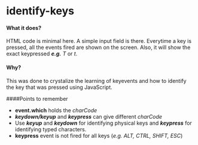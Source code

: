 # identify-keys

#### What it does?

HTML code is minimal here. A simple input field is there. Everytime a key is pressed, all the events fired are shown on the screen.
Also, it will show the exact keypressed **_e.g._** *T* or *t*.
#### Why?

This was done to crystalize the learning of keyevents and how to identify the key that was pressed using JavaScript.


####Points to remember

- **event.which** holds the *charCode*
- __*keydown/keyup*__ and __*keypress*__ can give different *charCode*
- Use __*keyup*__ and __*keydown*__ for identifying physical keys and __*keypress*__ for identifying typed characters. 
- **keypress** event is not fired for all keys (_e.g. ALT, CTRL, SHIFT, ESC_)
